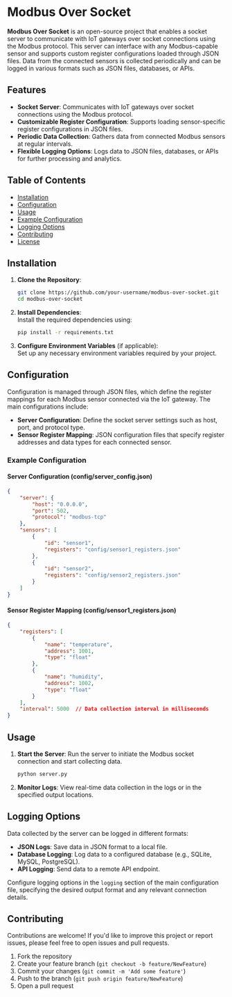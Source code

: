 
# Modbus Over Socket

**Modbus Over Socket** is an open-source project that enables a socket server to communicate with IoT gateways over socket connections using the Modbus protocol. This server can interface with any Modbus-capable sensor and supports custom register configurations loaded through JSON files. Data from the connected sensors is collected periodically and can be logged in various formats such as JSON files, databases, or APIs.

## Features

- **Socket Server**: Communicates with IoT gateways over socket connections using the Modbus protocol.
- **Customizable Register Configuration**: Supports loading sensor-specific register configurations in JSON files.
- **Periodic Data Collection**: Gathers data from connected Modbus sensors at regular intervals.
- **Flexible Logging Options**: Logs data to JSON files, databases, or APIs for further processing and analytics.

## Table of Contents

- [Installation](#installation)
- [Configuration](#configuration)
- [Usage](#usage)
- [Example Configuration](#example-configuration)
- [Logging Options](#logging-options)
- [Contributing](#contributing)
- [License](#license)

## Installation

1. **Clone the Repository**:
    ```bash
    git clone https://github.com/your-username/modbus-over-socket.git
    cd modbus-over-socket
    ```

2. **Install Dependencies**:  
   Install the required dependencies using:
    ```bash
    pip install -r requirements.txt
    ```

3. **Configure Environment Variables** (if applicable):  
   Set up any necessary environment variables required by your project.

## Configuration

Configuration is managed through JSON files, which define the register mappings for each Modbus sensor connected via the IoT gateway. The main configurations include:

- **Server Configuration**: Define the socket server settings such as host, port, and protocol type.
- **Sensor Register Mapping**: JSON configuration files that specify register addresses and data types for each connected sensor.

### Example Configuration

#### Server Configuration (config/server_config.json)

```json
{
    "server": {
        "host": "0.0.0.0",
        "port": 502,
        "protocol": "modbus-tcp"
    },
    "sensors": [
        {
            "id": "sensor1",
            "registers": "config/sensor1_registers.json"
        },
        {
            "id": "sensor2",
            "registers": "config/sensor2_registers.json"
        }
    ]
}
```

#### Sensor Register Mapping (config/sensor1_registers.json)

```json
{
    "registers": [
        {
            "name": "temperature",
            "address": 1001,
            "type": "float"
        },
        {
            "name": "humidity",
            "address": 1002,
            "type": "float"
        }
    ],
    "interval": 5000  // Data collection interval in milliseconds
}
```

## Usage

1. **Start the Server**: Run the server to initiate the Modbus socket connection and start collecting data.
    ```bash
    python server.py
    ```

2. **Monitor Logs**: View real-time data collection in the logs or in the specified output locations.

## Logging Options

Data collected by the server can be logged in different formats:

- **JSON Logs**: Save data in JSON format to a local file.
- **Database Logging**: Log data to a configured database (e.g., SQLite, MySQL, PostgreSQL).
- **API Logging**: Send data to a remote API endpoint.

Configure logging options in the `logging` section of the main configuration file, specifying the desired output format and any relevant connection details.

## Contributing

Contributions are welcome! If you'd like to improve this project or report issues, please feel free to open issues and pull requests.

1. Fork the repository
2. Create your feature branch (`git checkout -b feature/NewFeature`)
3. Commit your changes (`git commit -m 'Add some feature'`)
4. Push to the branch (`git push origin feature/NewFeature`)
5. Open a pull request
